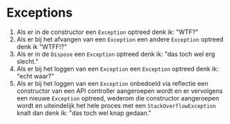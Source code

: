 # Exceptions

1. Als er in de constructor een `Exception` optreed denk ik: "WTF?"
2. Als er bij het afvangen van een `Exception` een andere `Exception` optreed denk ik "WTFF!?"
3. Als er in de `Dispose` een `Exception` optreed denk ik: "das toch wel erg slecht."
4. Als er bij het loggen van een `Exception` een `Exception` optreed denk ik: "echt waar?"
5. Als er bij het loggen van een `Exception` onbedoeld via reflectie een  constructor van een 
API controller aangeroepen wordt en er vervolgens een nieuwe `Exception` optreed, wederom die constructor aangeroepen wordt en uiteindelijk het hele proces met een `StackOverflowException` knalt dan denk ik: "das toch wel knap gedaan."